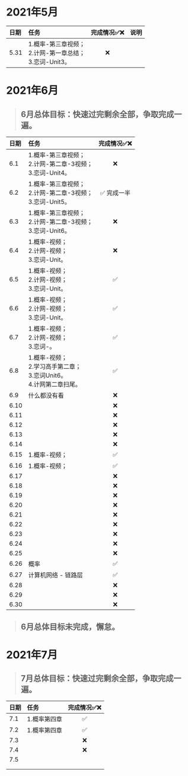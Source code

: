 # 2021年5月

| 日期 | 任务                                                         | 完成情况✅❌ | 说明 |
| :--- | :----------------------------------------------------------- | :--------: | :--: |
| 5.31 | 1.概率-第三章视频；<br />2.计网-第一章总结；<br />3.恋词-Unit3。 |     ❌      |      |

# 2021年6月

> ## 6月总体目标：快速过完剩余全部，争取完成一遍。

| 日期 | 任务                                                         | 完成情况✅❌ |
| :--- | :----------------------------------------------------------- | :--------: |
| 6.1  | 1.概率-第三章视频；<br />2.计网-第二章-3视频；<br />3.恋词-Unit4。 |     ❌      |
| 6.2  | 1.概率-第三章视频；<br />2.计网-第二章-3视频；<br />3.恋词-Unit5。 | ✅ 完成一半 |
| 6.3  | 1.概率-第三章视频；<br />2.计网-第二章-3视频；<br />3.恋词-Unit6。 |     ❌      |
| 6.4  | 1.概率-视频；<br />2.计网-视频；<br />3.恋词-Unit。          |     ❌      |
| 6.5  | 1.概率-视频；<br />2.计网-视频；<br />3.恋词-Unit。          |     ✅      |
| 6.6  | 1.概率-视频；<br />2.计网-视频；<br />3.恋词-Unit。          |     ✅      |
| 6.7  | 1.概率-视频；<br />2.计网-视频；<br />3.恋词-。              |     ✅      |
| 6.8  | 1.概率-视频；<br />2.学习高手第二章；<br />3.恋词Unit6。<br />4.计网第二章扫尾。 |     ✅      |
| 6.9  | 什么都没有看                                                 |     ❌      |
| 6.10 |                                                              |     ❌      |
| 6.11 |                                                              |     ❌      |
| 6.12 |                                                              |     ❌      |
| 6.13 |                                                              |     ❌      |
| 6.14 |                                                              |     ❌      |
| 6.15 | 1.概率-视频；                                                |     ✅      |
| 6.16 | 1.概率-视频；                                                |     ✅      |
| 6.17 |                                                              |     ❌      |
| 6.18 |                                                              |     ❌      |
| 6.19 |                                                              |     ❌      |
| 6.20 |                                                              |     ❌      |
| 6.21 |                                                              |     ❌      |
| 6.22 |                                                              |     ❌      |
| 6.23 |                                                              |     ❌      |
| 6.24 |                                                              |     ❌      |
| 6.25 |                                                              |     ❌      |
| 6.26 | 概率                                                         |     ✅      |
| 6.27 | 计算机网络 - 链路层                                          |     ✅      |
| 6.28 |                                                              |      ❌     |
| 6.29 |                                                              |      ❌      |
| 6.30 |                                                              |      ❌      |

> ## 6月总体目标未完成，懈怠。



# 2021年7月

> ## 7月总体目标：快速过完剩余全部，争取完成一遍。

| 日期 | 任务                                                         | 完成情况✅❌ |
| :--- | :----------------------------------------------------------- | :--------: |
| 7.1  | 1.概率第四章 | ✅ |
| 7.2  | 1.概率第四章 | ✅ |
| 7.3  |  | ❌ |
| 7.4 | | ❌ |
| 7.5 | |  |
|  | |  |
|  | |  |
